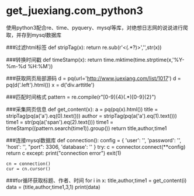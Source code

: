 # get_juexiang.com_python3
使用python3配合re、time、pyquery、mysql等库，对绝想日志网的说说进行爬取，并存到mysql数据库

###过滤html标签
    def stripTag(x):
	      return re.sub(r'<(.*?)>','',str(x))
        
###转换时间戳
    def timeStamp(x):
	      return time.mktime(time.strptime(x,'%Y-%m-%d %H:%M'))

###获取网页局部源码
    d = pq(url='http://www.juexiang.com/list/1017')
    d = pq(d('.left').html())
    x = d('div.arttitle')
    
###匹配时间格式 
    pattern = re.compile(r"[0-9]{4}(.*)[0-9]{2}")
    
###采集网页信息
    def get_content(x):
        a = pq(pq(x).html())
        title = stripTag(pq(a('a').eq(0).text()))
        author = stripTag(pq(a('a').eq(1).text()))
        time1 = str(pq(a('span').eq(2).text()))
        time1 = timeStamp((pattern.search(time1)).group())
        return title,author,time1

###连接mysql数据库
    def connection():
        config = {
        'user': '',
        'password': '',
        'host': '',
        "port": 3306,
        'database': ''
      }
        try:
            c = connector.connect(**config)
            return c
        except:
            print("connection error")
            exit(1)

    cn = connection()
    cur = cn.cursor()

###for循环获取标题、作者、时间
    for i in x:
        title,author,time1 = get_content(i)
        data = (title,author,time1,3,1)
        print(data)
